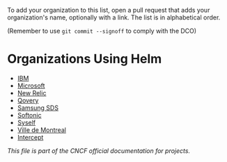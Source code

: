  To add your organization to this list, open a pull request that adds your
 organization's name, optionally with a link. The list is in alphabetical order.

 (Remember to use `git commit --signoff` to comply with the DCO)

# Organizations Using Helm

- [IBM](https://www.ibm.com)
- [Microsoft](https://microsoft.com)
- [New Relic](https://www.newrelic.com)
- [Qovery](https://www.qovery.com/)
- [Samsung SDS](https://www.samsungsds.com/)
- [Softonic](https://hello.softonic.com/)
- [Syself](https://syself.com)
- [Ville de Montreal](https://montreal.ca)
- [Intercept](https://Intercept.cloud)

_This file is part of the CNCF official documentation for projects._
